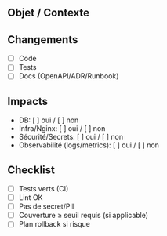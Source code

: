 ## Objet / Contexte
<!-- Pourquoi ce changement ? -->

## Changements
- [ ] Code
- [ ] Tests
- [ ] Docs (OpenAPI/ADR/Runbook)

## Impacts
- DB: [ ] oui / [ ] non
- Infra/Nginx: [ ] oui / [ ] non
- Sécurité/Secrets: [ ] oui / [ ] non
- Observabilité (logs/metrics): [ ] oui / [ ] non

## Checklist
- [ ] Tests verts (CI)
- [ ] Lint OK
- [ ] Pas de secret/PII
- [ ] Couverture ≥ seuil requis (si applicable)
- [ ] Plan rollback si risque

